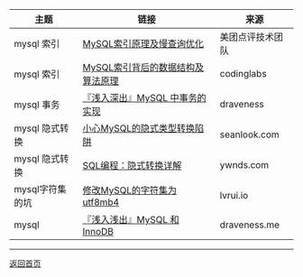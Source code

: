 |主题 | 链接 | 来源 | 
|---|---|---|
|mysql 索引 | [MySQL索引原理及慢查询优化](https://tech.meituan.com/mysql_index.html) | 美团点评技术团队 | 
|mysql 索引 | [MySQL索引背后的数据结构及算法原理](http://blog.codinglabs.org/articles/theory-of-mysql-index.html) | codinglabs | 
|mysql 事务 | [『浅入深出』MySQL 中事务的实现](https://draveness.me/mysql-transaction) | draveness | 
|mysql 隐式转换| [小心MySQL的隐式类型转换陷阱](http://seanlook.com/2016/05/05/mysql-type-conversion/) | seanlook.com |
|mysql 隐式转换| [SQL编程：隐式转换详解](http://www.ywnds.com/?p=5123) | ywnds.com |
|mysql字符集的坑| [修改MySQL的字符集为utf8mb4](https://docs.lvrui.io/2016/08/21/%E4%BF%AE%E6%94%B9MySQL%E7%9A%84%E5%AD%97%E7%AC%A6%E9%9B%86%E4%B8%BAutf8mb4/) | lvrui.io |
|mysql|[『浅入浅出』MySQL 和 InnoDB](https://draveness.me/mysql-innodb)|draveness.me|

----------

[返回首页](http://star_paper.liukaining.com)
